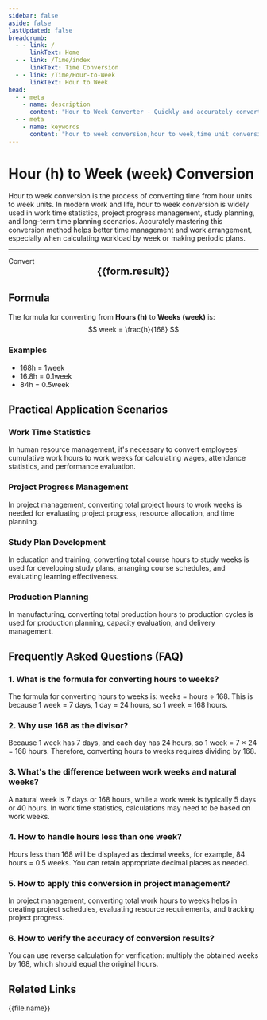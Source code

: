 ```yaml
---
sidebar: false
aside: false
lastUpdated: false
breadcrumb:
  - - link: /
      linkText: Home
  - - link: /Time/index
      linkText: Time Conversion
  - - link: /Time/Hour-to-Week
      linkText: Hour to Week
head:
  - - meta
    - name: description
      content: "Hour to Week Converter - Quickly and accurately convert hours to weeks, supporting work time statistics, project management, study planning, and various other application scenarios. Provides detailed conversion formulas and practical examples."
  - - meta
    - name: keywords
      content: "hour to week conversion,hour to week,time unit conversion,work time statistics,project management,study planning,time converter,hour week conversion,time calculation,work hour statistics,weekly work time,time management tool"
---
```

# Hour (h) to Week (week) Conversion

Hour to week conversion is the process of converting time from hour units to week units. In modern work and life, hour to week conversion is widely used in work time statistics, project progress management, study planning, and long-term time planning scenarios. Accurately mastering this conversion method helps better time management and work arrangement, especially when calculating workload by week or making periodic plans.

---
<script setup>
import { onMounted, reactive, inject, ref } from 'vue'
import { NButton,NForm ,NFormItem,NInput,NInputNumber,NSelect,NCard,useMessage,NGrid ,NGi  } from 'naive-ui'
import { defineClientComponent } from 'vitepress'
import { Time } from '../files';

const convert = inject('convert')

const form = reactive({
  number: null,
  result: '',
  title: 'Hour to Week Converter',
  seoKey: [
    'hour to week conversion', 'hour to week', 'time unit conversion', 'work time statistics',
    'project management', 'study planning', 'time converter', 'hour week conversion',
    'time calculation', 'work hour statistics', 'weekly work time', 'time management tool',
    'work time calculation', 'project time planning', 'study time arrangement', 'time unit',
    'conversion formula', 'time conversion', 'work week', 'time planning'
  ]
})

const convertHandler = () => {
  if (form.number !== null && !isNaN(form.number)) {
    const convertedValue = parseFloat(form.number) / 168
    form.result = `${form.number}h = ${convertedValue.toFixed(4)}week`
  } else {
    form.result = 'Please enter a valid number.'
  }
}
</script>

<n-form size="large" :model="form">
  <n-form-item label="Hours (h)">
    <n-input-number v-model:value="form.number" placeholder="Enter hours" style="width: 100%" />
  </n-form-item>
  <n-form-item>
    <n-button type="info" @click="convertHandler" block>Convert</n-button>
  </n-form-item>
</n-form>

<n-card :title="form.title" embedded :bordered="false" hoverable segmented>
  <div style="text-align:center;font-size:20px;">
    <strong>{{form.result}}</strong>
  </div>
  <template #footer>
    <div style="display: flex; flex-wrap: wrap; gap: 8px; justify-content: center;">
      <span v-for="keyword in form.seoKey" :key="keyword" style="background: #f0f0f0; padding: 4px 8px; border-radius: 4px; font-size: 12px; color: #666;">
        {{keyword}}
      </span>
    </div>
  </template>
</n-card>

## Formula

The formula for converting from **Hours (h)** to **Weeks (week)** is:
$$ week = \frac{h}{168} $$

### Examples
- 168h = 1week
- 16.8h = 0.1week
- 84h = 0.5week

## Practical Application Scenarios

### Work Time Statistics
In human resource management, it's necessary to convert employees' cumulative work hours to work weeks for calculating wages, attendance statistics, and performance evaluation.

### Project Progress Management
In project management, converting total project hours to work weeks is needed for evaluating project progress, resource allocation, and time planning.

### Study Plan Development
In education and training, converting total course hours to study weeks is used for developing study plans, arranging course schedules, and evaluating learning effectiveness.

### Production Planning
In manufacturing, converting total production hours to production cycles is used for production planning, capacity evaluation, and delivery management.

## Frequently Asked Questions (FAQ)

### 1. What is the formula for converting hours to weeks?
The formula for converting hours to weeks is: weeks = hours ÷ 168. This is because 1 week = 7 days, 1 day = 24 hours, so 1 week = 168 hours.

### 2. Why use 168 as the divisor?
Because 1 week has 7 days, and each day has 24 hours, so 1 week = 7 × 24 = 168 hours. Therefore, converting hours to weeks requires dividing by 168.

### 3. What's the difference between work weeks and natural weeks?
A natural week is 7 days or 168 hours, while a work week is typically 5 days or 40 hours. In work time statistics, calculations may need to be based on work weeks.

### 4. How to handle hours less than one week?
Hours less than 168 will be displayed as decimal weeks, for example, 84 hours = 0.5 weeks. You can retain appropriate decimal places as needed.

### 5. How to apply this conversion in project management?
In project management, converting total work hours to weeks helps in creating project schedules, evaluating resource requirements, and tracking project progress.

### 6. How to verify the accuracy of conversion results?
You can use reverse calculation for verification: multiply the obtained weeks by 168, which should equal the original hours.
## Related Links
<n-grid x-gap="12" :cols="2">
  <n-gi v-for="(file, index) in Time" :key="index">
    <n-button
      text
      tag="a"
      :href="file.path"
      type="info"
    >
      {{file.name}}
    </n-button>
  </n-gi>
</n-grid>